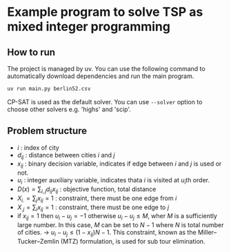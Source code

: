 # Example program to solve TSP as mixed integer programming

## How to run

The project is managed by uv.
You can use the following command to automatically download dependencies and run the main program.

```sh
uv run main.py berlin52.csv
```

CP-SAT is used as the default solver. You can use `--solver` option to choose other solvers e.g. 'highs' and 'scip'.

## Problem structure


- $i$ : index of city
- $d_{ij}$ : distance between cities $i$ and $j$
- $x_{ij}$ : binary decision variable, indicates if edge between $i$ and $j$ is used or not.
- $u_i$ : integer auxiliary variable, indicates thata $i$ is visited at $u_i$th order. 
- $D(x) = \sum_{i,j}d_{ij}x_{ij}$ : objective function, total distance
- $X_{i.} = \sum_j x_{ij} = 1$ : constraint, there must be one edge from $i$
- $X_{.j} = \sum_i x_{ij} = 1$ : constraint, there must be one edge to $j$
- if $x_{ij} = 1$ then $u_i - u_j = -1$ otherwise $u_i - u_j \leq M$, wher $M$ is a sufficiently large number. In this case, $M$ can be set to $N-1$ where $N$ is total number of cities. -> $u_i - u_j \leq (1-x_{ij})N -1$. This constraint, known as the Miller–Tucker–Zemlin (MTZ) formulation, is used for sub tour elimination.
